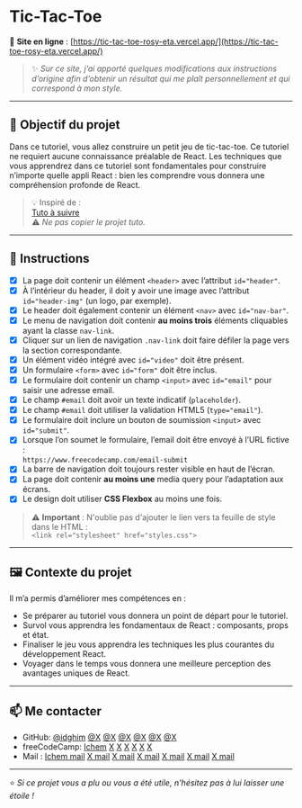# Tic-Tac-Toe

🔗 **Site en ligne** : [https://tic-tac-toe-rosy-eta.vercel.app/](https://tic-tac-toe-rosy-eta.vercel.app/)

> ✨ *Sur ce site, j’ai apporté quelques modifications aux instructions d’origine afin d’obtenir un résultat qui me plaît personnellement et qui correspond à mon style.*

---

## 🎯 Objectif du projet

Dans ce tutoriel, vous allez construire un petit jeu de tic-tac-toe. Ce tutoriel ne requiert aucune connaissance préalable de React. Les techniques que vous apprendrez dans ce tutoriel sont fondamentales pour construire n’importe quelle appli React : bien les comprendre vous donnera une compréhension profonde de React.

> 💡 Inspiré de :  
[Tuto à suivre](https://fr.react.dev/learn/tutorial-tic-tac-toe)  
⚠️ *Ne pas copier le projet tuto.*

---

## 📌 Instructions

- [x] La page doit contenir un élément `<header>` avec l’attribut `id="header"`.
- [x] À l’intérieur du header, il doit y avoir une image avec l’attribut `id="header-img"` (un logo, par exemple).
- [x] Le header doit également contenir un élément `<nav>` avec `id="nav-bar"`.
- [x] Le menu de navigation doit contenir **au moins trois** éléments cliquables ayant la classe `nav-link`.
- [x] Cliquer sur un lien de navigation `.nav-link` doit faire défiler la page vers la section correspondante.
- [x] Un élément vidéo intégré avec `id="video"` doit être présent.
- [x] Un formulaire `<form>` avec `id="form"` doit être inclus.
- [x] Le formulaire doit contenir un champ `<input>` avec `id="email"` pour saisir une adresse email.
- [x] Le champ `#email` doit avoir un texte indicatif (`placeholder`).
- [x] Le champ `#email` doit utiliser la validation HTML5 (`type="email"`).
- [x] Le formulaire doit inclure un bouton de soumission `<input>` avec `id="submit"`.
- [x] Lorsque l’on soumet le formulaire, l’email doit être envoyé à l’URL fictive :  
      `https://www.freecodecamp.com/email-submit`
- [x] La barre de navigation doit toujours rester visible en haut de l’écran.
- [x] La page doit contenir **au moins une** media query pour l’adaptation aux écrans.
- [x] Le design doit utiliser **CSS Flexbox** au moins une fois.

> ⚠️ **Important** : N'oublie pas d'ajouter le lien vers ta feuille de style dans le HTML :  
> `<link rel="stylesheet" href="styles.css">` 

---

## 🖼️ Contexte du projet


Il m’a permis d’améliorer mes compétences en :

- Se préparer au tutoriel vous donnera un point de départ pour le tutoriel.
- Survol vous apprendra les fondamentaux de React : composants, props et état.
- Finaliser le jeu vous apprendra les techniques les plus courantes du développement React.
- Voyager dans le temps vous donnera une meilleure perception des avantages uniques de React.


---

## 📫 Me contacter

- GitHub: [@idghim](https://github.com/idghim) [@X](https://github.com/x) [@X](https://github.com/x) [@X](https://github.com/x) [@X](https://github.com/x) [@X](https://github.com/x) [@X](https://github.com/x)   
- freeCodeCamp: [Ichem](https://www.freecodecamp.org/IchemD) [X](https://www.freecodecamp.org/X) [X](https://www.freecodecamp.org/X) [X](https://www.freecodecamp.org/X) [X](https://www.freecodecamp.org/X) [X](https://www.freecodecamp.org/X) [X](https://www.freecodecamp.org/X)
- Mail : [Ichem mail](ichemdghim@gmail.com) [X mail](X@gmail.com) [X mail](X@gmail.com) [X mail](X@gmail.com) [X mail](X@gmail.com) [X mail](X@gmail.com) [X mail](X@gmail.com)

---

⭐ *Si ce projet vous a plu ou vous a été utile, n'hésitez pas à lui laisser une étoile !*
